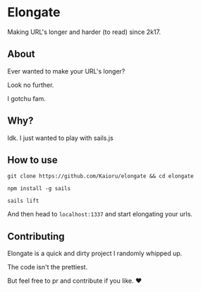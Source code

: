 # Elongate
Making URL's longer and harder (to read) since 2k17.

## About
Ever wanted to make your URL's longer?

Look no further.

I gotchu fam.

## Why?
Idk. I just wanted to play with sails.js

## How to use
`git clone https://github.com/Kaioru/elongate && cd elongate`

`npm install -g sails`

`sails lift`

And then head to `localhost:1337` and start elongating your urls.

## Contributing
Elongate is a quick and dirty project I randomly whipped up.

The code isn't the prettiest.

But feel free to pr and contribute if you like. :heart:
